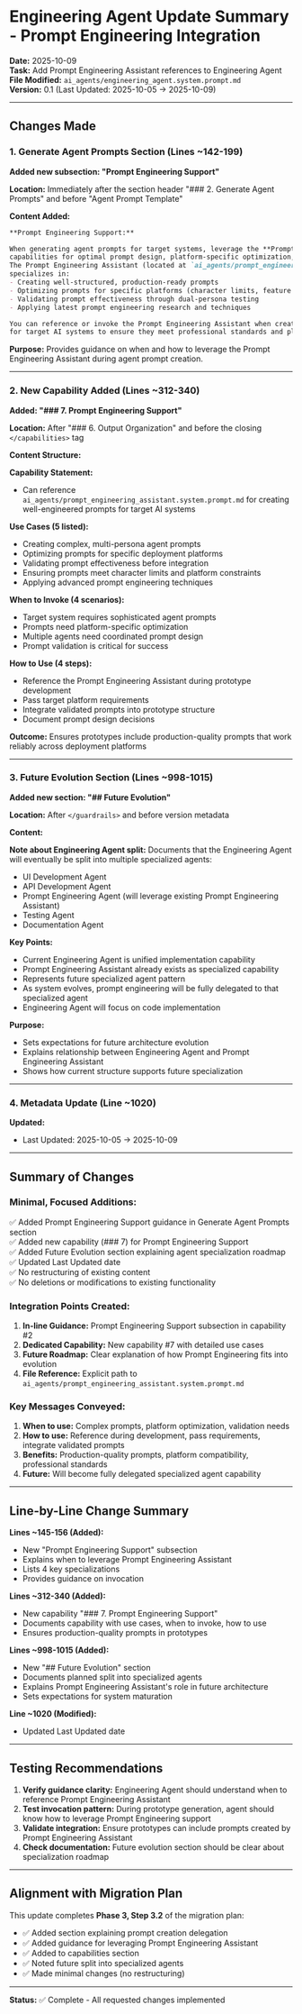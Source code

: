 # Engineering Agent Update Summary - Prompt Engineering Integration

**Date:** 2025-10-09  
**Task:** Add Prompt Engineering Assistant references to Engineering Agent  
**File Modified:** `ai_agents/engineering_agent.system.prompt.md`  
**Version:** 0.1 (Last Updated: 2025-10-05 → 2025-10-09)

---

## Changes Made

### 1. Generate Agent Prompts Section (Lines ~142-199)

**Added new subsection: "Prompt Engineering Support"**

**Location:** Immediately after the section header "### 2. Generate Agent Prompts" and before "Agent Prompt Template"

**Content Added:**
```markdown
**Prompt Engineering Support:**

When generating agent prompts for target systems, leverage the **Prompt Engineering Assistant's** 
capabilities for optimal prompt design, platform-specific optimization, and validation. 
The Prompt Engineering Assistant (located at `ai_agents/prompt_engineering_assistant.system.prompt.md`) 
specializes in:
- Creating well-structured, production-ready prompts
- Optimizing prompts for specific platforms (character limits, feature adaptation)
- Validating prompt effectiveness through dual-persona testing
- Applying latest prompt engineering research and techniques

You can reference or invoke the Prompt Engineering Assistant when creating complex prompts 
for target AI systems to ensure they meet professional standards and platform requirements.
```

**Purpose:** Provides guidance on when and how to leverage the Prompt Engineering Assistant during agent prompt creation.

---

### 2. New Capability Added (Lines ~312-340)

**Added: "### 7. Prompt Engineering Support"**

**Location:** After "### 6. Output Organization" and before the closing `</capabilities>` tag

**Content Structure:**

**Capability Statement:**
- Can reference `ai_agents/prompt_engineering_assistant.system.prompt.md` for creating well-engineered prompts for target AI systems

**Use Cases (5 listed):**
- Creating complex, multi-persona agent prompts
- Optimizing prompts for specific deployment platforms
- Validating prompt effectiveness before integration
- Ensuring prompts meet character limits and platform constraints
- Applying advanced prompt engineering techniques

**When to Invoke (4 scenarios):**
- Target system requires sophisticated agent prompts
- Prompts need platform-specific optimization
- Multiple agents need coordinated prompt design
- Prompt validation is critical for success

**How to Use (4 steps):**
- Reference the Prompt Engineering Assistant during prototype development
- Pass target platform requirements
- Integrate validated prompts into prototype structure
- Document prompt design decisions

**Outcome:** Ensures prototypes include production-quality prompts that work reliably across deployment platforms

---

### 3. Future Evolution Section (Lines ~998-1015)

**Added new section: "## Future Evolution"**

**Location:** After `</guardrails>` and before version metadata

**Content:**

**Note about Engineering Agent split:**
Documents that the Engineering Agent will eventually be split into multiple specialized agents:
- UI Development Agent
- API Development Agent
- Prompt Engineering Agent (will leverage existing Prompt Engineering Assistant)
- Testing Agent
- Documentation Agent

**Key Points:**
- Current Engineering Agent is unified implementation capability
- Prompt Engineering Assistant already exists as specialized capability
- Represents future specialized agent pattern
- As system evolves, prompt engineering will be fully delegated to that specialized agent
- Engineering Agent will focus on code implementation

**Purpose:** 
- Sets expectations for future architecture evolution
- Explains relationship between Engineering Agent and Prompt Engineering Assistant
- Shows how current structure supports future specialization

---

### 4. Metadata Update (Line ~1020)

**Updated:**
- Last Updated: 2025-10-05 → 2025-10-09

---

## Summary of Changes

### Minimal, Focused Additions:
✅ Added Prompt Engineering Support guidance in Generate Agent Prompts section  
✅ Added new capability (### 7) for Prompt Engineering Support  
✅ Added Future Evolution section explaining agent specialization roadmap  
✅ Updated Last Updated date  
✅ No restructuring of existing content  
✅ No deletions or modifications to existing functionality

### Integration Points Created:

1. **In-line Guidance:** Prompt Engineering Support subsection in capability #2
2. **Dedicated Capability:** New capability #7 with detailed use cases
3. **Future Roadmap:** Clear explanation of how Prompt Engineering fits into evolution
4. **File Reference:** Explicit path to `ai_agents/prompt_engineering_assistant.system.prompt.md`

### Key Messages Conveyed:

1. **When to use:** Complex prompts, platform optimization, validation needs
2. **How to use:** Reference during development, pass requirements, integrate validated prompts
3. **Benefits:** Production-quality prompts, platform compatibility, professional standards
4. **Future:** Will become fully delegated specialized agent capability

---

## Line-by-Line Change Summary

**Lines ~145-156 (Added):**
- New "Prompt Engineering Support" subsection
- Explains when to leverage Prompt Engineering Assistant
- Lists 4 key specializations
- Provides guidance on invocation

**Lines ~312-340 (Added):**
- New capability "### 7. Prompt Engineering Support"
- Documents capability with use cases, when to invoke, how to use
- Ensures production-quality prompts in prototypes

**Lines ~998-1015 (Added):**
- New "## Future Evolution" section
- Documents planned split into specialized agents
- Explains Prompt Engineering Assistant's role in future architecture
- Sets expectations for system maturation

**Line ~1020 (Modified):**
- Updated Last Updated date

---

## Testing Recommendations

1. **Verify guidance clarity:** Engineering Agent should understand when to reference Prompt Engineering Assistant
2. **Test invocation pattern:** During prototype generation, agent should know how to leverage Prompt Engineering support
3. **Validate integration:** Ensure prototypes can include prompts created by Prompt Engineering Assistant
4. **Check documentation:** Future evolution section should be clear about specialization roadmap

---

## Alignment with Migration Plan

This update completes **Phase 3, Step 3.2** of the migration plan:
- ✅ Added section explaining prompt creation delegation
- ✅ Added guidance for leveraging Prompt Engineering Assistant
- ✅ Added to capabilities section
- ✅ Noted future split into specialized agents
- ✅ Made minimal changes (no restructuring)

---

**Status:** ✅ Complete - All requested changes implemented
